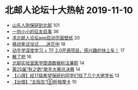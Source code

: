 # 北邮人论坛十大热帖 2019-11-10

- [山东人刚保研到北邮](https://bbs.byr.cn/article/Shandong/418638) 101
- [一则小小的征友启事](https://bbs.byr.cn/article/Friends/1942724) 36
- [求北邮人论坛app启动页面壁纸](https://bbs.byr.cn/article/Talking/6163573) 20
- [移动笔试没过……迷茫中](https://bbs.byr.cn/article/Job/2062698) 18
- [动手学深度学习 + TF 2.0开源项目，感兴趣的快上车！](https://bbs.byr.cn/article/ML_DM/35682) 17
- [散了吧](https://bbs.byr.cn/article/WorkLife/1132512) 16
- [北邮实验室医学图谱数据标注兼职](https://bbs.byr.cn/article/Paper/35905) 14
- [第25届“秋之韵”歌手大赛总决赛](https://bbs.byr.cn/article/Picture/3250475) 14
- [【心得】给17级希望保研的同学们找了几个大佬学长](https://bbs.byr.cn/article/AimGraduate/1177472) 13
- [【出借】“五指生”⑥折按摩卡](https://bbs.byr.cn/article/Gymnasium/115382) 10


